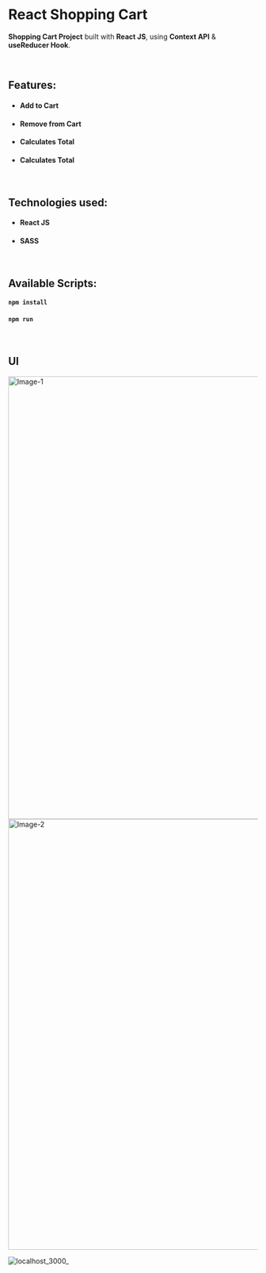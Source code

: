 # React Shopping Cart


**Shopping Cart Project** built with **React JS**, using **Context API** & **useReducer Hook**.

<br/>

## Features:

- #### Add to Cart
- #### Remove from Cart
- #### Calculates Total
- #### Calculates Total

<br/>

## Technologies used:

- #### **React JS**
- #### **SASS**



<br/>

## Available Scripts:

#### `npm install`

#### `npm run`

<br/>

## UI 

<img width="893" alt="Image-1" src="https://user-images.githubusercontent.com/37139394/226076063-9a2ae468-03f1-4a3a-ac9c-678061dde91a.png">

<img width="869" alt="Image-2" src="https://user-images.githubusercontent.com/37139394/226076081-bd379ca3-d87e-4923-99e0-c44d4b790818.png">

![localhost_3000_](https://user-images.githubusercontent.com/37139394/226076087-f83f0792-0070-417a-b139-0572c02791b9.png)

